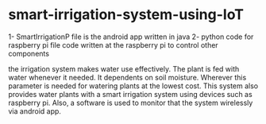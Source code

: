 # smart-irrigation-system-using-IoT
1- SmartIrrigationP file is the android app written in java 
 2- python code for raspberry pi file code written at the raspberry pi to control other components 

the irrigation system makes water use effectively. The plant is fed with water whenever it needed. It dependents on soil moisture. Wherever this parameter is needed for watering plants at the lowest cost. This system also provides water plants with a smart irrigation system using devices such as raspberry pi. Also, a software is used to monitor that the system wirelessly via android app.

